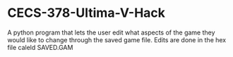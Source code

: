 # CECS-378-Ultima-V-Hack
A python program that lets the user edit what aspects of the game they would like to change through the saved game file. Edits are done in the hex file caleld SAVED.GAM
